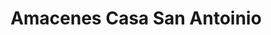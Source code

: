 ---
title: "Amacenes Casa San Antoinio"
url: /cojutepeque/amacenes-casa-san-antoinio/
shop: Möbel
---